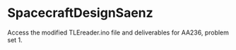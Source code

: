 # SpacecraftDesignSaenz

Access the modified TLEreader.ino file and deliverables for AA236, problem set 1. 
